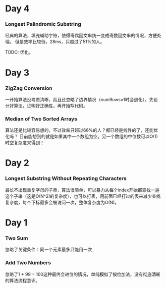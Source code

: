 # Day 4
### Longest Palindromic Substring
经典的算法，填充辅助字符，使得奇偶回文串统一变成奇数回文串的情况，方便处理。
但是效率比较低，28ms，只超过了51%的人。

TODO: 优化。


# Day 3
### ZigZag Conversion
一开始算法没考虑清晰，而且还忽略了边界情况（numRows=1时会退化）。先设计好算法，证明好正确性，再开始写代码。

### Median of Two Sorted Arrays
算法还是比较容易想的，不过效率只超过66%的人？都已经是线性的了，还能优化吗？
目前能想到的就是如果其中一个数组为空，另一个数组的中位数可以O(1)时空复杂度来得到！


# Day 2
### Longest Substring Without Repeating Characters
最长不出现重复字母的子串，算法很简单，可以暴力从每个index开始都查找一遍这个子串（这是O(N^2)的复杂度），也可以打表，用前面已经打过的表来减少查找复杂度，每个下标最多会被访问一次，整体复杂度为O(N)。


# Day 1
### Two Sum
忽略了关键条件：同一个元素最多只能用一次

### Add Two Numbers
忽略了1 + 99 = 100这种最终会进位的情况，单纯模拟了按位加法，没有彻底清晰的算法流程意识。

